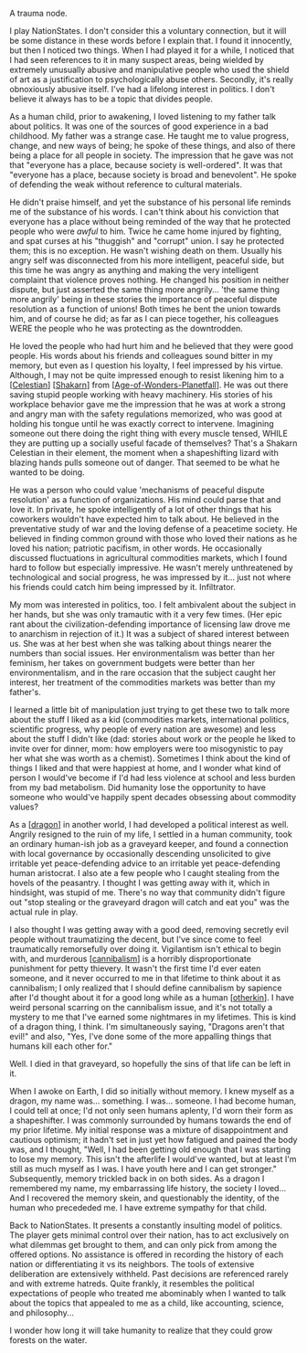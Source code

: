 
A trauma node.

I play NationStates.  I don't consider this a voluntary connection, but it will be some distance in these words before I explain that.  I found it innocently, but then I noticed two things.  When I had played it for a while, I noticed that I had seen references to it in many suspect areas, being wielded by extremely unusually abusive and manipulative people who used the shield of art as a justification to psychologically abuse others.  Secondly, it's really obnoxiously abusive itself.  I've had a lifelong interest in politics.  I don't believe it always has to be a topic that divides people.

As a human child, prior to awakening, I loved listening to my father talk about politics.  It was one of the sources of good experience in a bad childhood.  My father was a strange case.  He taught me to value progress, change, and new ways of being; he spoke of these things, and also of there being a place for all people in society.  The impression that he gave was not that "everyone has a place, because society is well-ordered".  It was that "everyone has a place, because society is broad and benevolent".  He spoke of defending the weak without reference to cultural materials.

He didn't praise himself, and yet the substance of his personal life reminds me of the substance of his words.  I can't think about his conviction that everyone has a place without being reminded of the way that he protected people who were *awful* to him.  Twice he came home injured by fighting, and spat curses at his "thuggish" and "corrupt" union.  I say he protected them; this is no exception.  He wasn't wishing death on them.  Usually his angry self was disconnected from his more intelligent, peaceful side, but this time he was angry as anything and making the very intelligent complaint that violence proves nothing.  He changed his position in neither dispute, but just asserted the same thing more angrily... 'the same thing more angrily' being in these stories the importance of peaceful dispute resolution as a function of unions!  Both times he bent the union towards him, and of course he did; as far as I can piece together, his colleagues WERE the people who he was protecting as the downtrodden.

He loved the people who had hurt him and he believed that they were good people.  His words about his friends and colleagues sound bitter in my memory, but even as I question his loyalty, I feel impressed by his virtue.  Although, I may not be quite impressed enough to resist likening him to a [[Celestian]] [[Shakarn]] from 
[[Age-of-Wonders-Planetfall]].  He was out there saving stupid people working with heavy machinery.  His stories of his workplace behavior gave me the impression that he was at work a strong and angry man with the safety regulations memorized, who was good at holding his tongue until he was exactly correct to intervene.  Imagining someone out there doing the right thing with every muscle tensed, WHILE they are putting up a socially useful facade of themselves?  That's a Shakarn Celestian in their element, the moment when a shapeshifting lizard with blazing hands pulls someone out of danger.  That seemed to be what he wanted to be doing.

He was a person who could value 'mechanisms of peaceful dispute resolution' as a function of organizations.  His mind could parse that and love it.  In private, he spoke intelligently of a lot of other things that his coworkers wouldn't have expected him to talk about.  He believed in the preventative study of war and the loving defense of a peacetime society.  He believed in finding common ground with those who loved their nations as he loved his nation; patriotic pacifism, in other words.  He occasionally discussed fluctuations in agricultural commodities markets, which I found hard to follow but especially impressive.  He wasn't merely unthreatened by technological and social progress, he was impressed by it... just not where his friends could catch him being impressed by it.  Infiltrator.

My mom was interested in politics, too.  I felt ambivalent about the subject in her hands, but she was only tramautic with it a very few times.  (Her epic rant about the civilization-defending importance of licensing law drove me to anarchism in rejection of it.)  It was a subject of shared interest between us.  She was at her best when she was talking about things nearer the numbers than social issues.  Her environmentalism was better than her feminism, her takes on government budgets were better than her environmentalism, and in the rare occasion that the subject caught her interest, her treatment of the commodities markets was better than my father's.

I learned a little bit of manipulation just trying to get these two to talk more about the stuff I liked as a kid (commodities markets, international politics, scientific progress, why people of every nation are awesome) and less about the stuff I didn't like (dad: stories about work or the people he liked to invite over for dinner, mom: how employers were too misogynistic to pay her what she was worth as a chemist).  Sometimes I think about the kind of things I liked and that were happiest at home, and I wonder what kind of person I would've become if I'd had less violence at school and less burden from my bad metabolism.  Did humanity lose the opportunity to have someone who would've happily spent decades obsessing about commodity values?

As a [[dragon]] in another world, I had developed a political interest as well.  Angrily resigned to the ruin of my life, I settled in a human community, took an ordinary human-ish job as a graveyard keeper, and found a connection with local governance by occasionally descending unsolicited to give irritable yet peace-defending advice to an irritable yet peace-defending human aristocrat.  I also ate a few people who I caught stealing from the hovels of the peasantry.  I thought I was getting away with it, which in hindsight, was stupid of me.  There's no way that community didn't figure out "stop stealing or the graveyard dragon will catch and eat you" was the actual rule in play.

I also thought I was getting away with a good deed, removing secretly evil people without traumatizing the decent, but I've since come to feel traumatically remorsefully over doing it.  Vigilantism isn't ethical to begin with, and murderous [[cannibalism]] is a horribly disproportionate punishment for petty thievery.  It wasn't the first time I'd ever eaten someone, and it never occurred to me in that lifetime to think about it as cannibalism; I only realized that I should define cannibalism by sapience after I'd thought about it for a good long while as a human [[otherkin]].  I have weird personal scarring on the cannibalism issue, and it's not totally a mystery to me that I've earned some nightmares in my lifetimes.  This is kind of a dragon thing, I think.  I'm simultaneously saying, "Dragons aren't that evil!" and also, "Yes, I've done some of the more appalling things that humans kill each other for."

Well.  I died in that graveyard, so hopefully the sins of that life can be left in it.

When I awoke on Earth, I did so initially without memory.  I knew myself as a dragon, my name was... something.  I was... someone.  I had become human, I could tell at once; I'd not only seen humans aplenty, I'd worn their form as a shapeshifter.  I was commonly surrounded by humans towards the end of my prior lifetime.  My initial response was a mixture of disappointment and cautious optimism; it hadn't set in just yet how fatigued and pained the body was, and I thought, "Well, I had been getting old enough that I was starting to lose my memory.  This isn't the afterlife I would've wanted, but at least I'm still as much myself as I was.  I have youth here and I can get stronger."  Subsequently, memory trickled back in on both sides.  As a dragon I remembered my name, my embarrassing life history, the society I loved...  And I recovered the memory skein, and questionably the identity, of the human who precededed me.  I have extreme sympathy for that child.

Back to NationStates.  It presents a constantly insulting model of politics.  The player gets minimal control over their nation, has to act exclusively on what dilemmas get brought to them, and can only pick from among the offered options.  No assistance is offered in recording the history of each nation or differentiating it vs its neighbors.  The tools of extensive deliberation are extensively withheld.  Past decisions are referenced rarely and with extreme hatreds.  Quite frankly, it resembles the political expectations of people who treated me abominably when I wanted to talk about the topics that appealed to me as a child, like accounting, science, and philosophy...

I wonder how long it will take humanity to realize that they could grow forests on the water.

[//begin]: # "Autogenerated link references for markdown compatibility"
[Celestian]: celestian "Celestian"
[Shakarn]: shakarn "Shakarn"
[Age-of-Wonders-Planetfall]: age-of-wonders-planetfall "Age of Wonders Planetfall"
[dragon]: dragon "Dragon"
[cannibalism]: cannibalism "Cannibalism"
[otherkin]: otherkin "Otherkin"
[//end]: # "Autogenerated link references"
